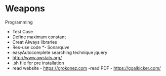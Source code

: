 # Weapons
Programming

- Test Case
- Define maximum constant
- Creat Always libraries
- Res-use code
*- Sonarquve
- easyAutocomplete searching technique jquery
- http://www.awstats.org/
- .sh file for pre installation
- read website - https://grokonez.com
-read PDF - https://goalkicker.com/
